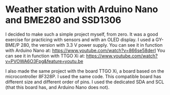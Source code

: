 # Weather station with Arduino Nano and BME280 and SSD1306

I decided to make such a simple project myself, from zero. It was a good exercise for practicing with sensors and with an OLED display. I used a GY-BME/P 280, the version with 3.3 V power supply.
You can see it in function with Arduino Nano at: https://www.youtube.com/watch?v=866se58derI
You can see it in function with TTGO Xi at: https://www.youtube.com/watch?v=PVOWA6O3Fpg&feature=youtu.be

I also made the same project with the board TTGO Xi, a board based on the microcontroller 8F328P. I used the same code. This compatible board has different size and different order of pins. I used the dedicated SDA and SCL (that this board has, and Arduino Nano does not).
